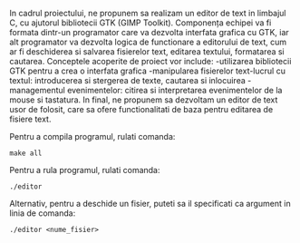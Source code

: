 In cadrul proiectului, ne propunem sa realizam un editor
de text in limbajul C, cu ajutorul bibliotecii GTK (GIMP Toolkit).
Componența echipei va fi formata dintr-un programator 
care va dezvolta interfata grafica cu GTK, iar alt programator va 
dezvolta logica de functionare a editorului de text, cum ar fi 
deschiderea si salvarea fisierelor text, editarea textului, 
formatarea si cautarea.
Conceptele acoperite de proiect vor include:
-utilizarea bibliotecii GTK pentru a crea o interfata grafica
-manipularea fisierelor text-lucrul cu textul: introducerea 
si stergerea de texte, cautarea si inlocuirea
-managementul evenimentelor: citirea si interpretarea 
evenimentelor de la mouse si tastatura.
In final, ne propunem sa dezvoltam un editor de text usor 
de folosit, care sa ofere functionalitati de baza pentru editarea 
de fisiere text.

Pentru a compila programul, rulati comanda:

```
make all
```

Pentru a rula programul, rulati comanda:

```
./editor
```

Alternativ, pentru a deschide un fisier, puteti sa il specificati ca argument in linia de comanda:

```
./editor <nume_fisier>
```
